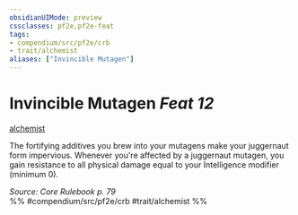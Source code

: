 ```yaml
---
obsidianUIMode: preview
cssclasses: pf2e,pf2e-feat
tags:
- compendium/src/pf2e/crb
- trait/alchemist
aliases: ["Invincible Mutagen"]
---
```

# Invincible Mutagen  *Feat 12*  
[alchemist](rules/traits/alchemist.md "Alchemist Class Trait")  


The fortifying additives you brew into your mutagens make your juggernaut form impervious. Whenever you're affected by a juggernaut mutagen, you gain resistance to all physical damage equal to your Intelligence modifier (minimum 0).

*Source: Core Rulebook p. 79*  
%% #compendium/src/pf2e/crb #trait/alchemist %%